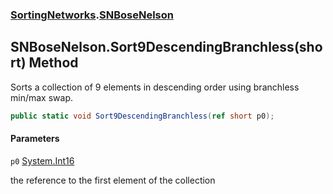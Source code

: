 ### [SortingNetworks](SortingNetworks.md 'SortingNetworks').[SNBoseNelson](SortingNetworks.SNBoseNelson.md 'SortingNetworks.SNBoseNelson')

## SNBoseNelson.Sort9DescendingBranchless(short) Method

Sorts a collection of 9 elements in descending order using branchless min/max swap.

```csharp
public static void Sort9DescendingBranchless(ref short p0);
```
#### Parameters

<a name='SortingNetworks.SNBoseNelson.Sort9DescendingBranchless(short).p0'></a>

`p0` [System.Int16](https://docs.microsoft.com/en-us/dotnet/api/System.Int16 'System.Int16')

the reference to the first element of the collection